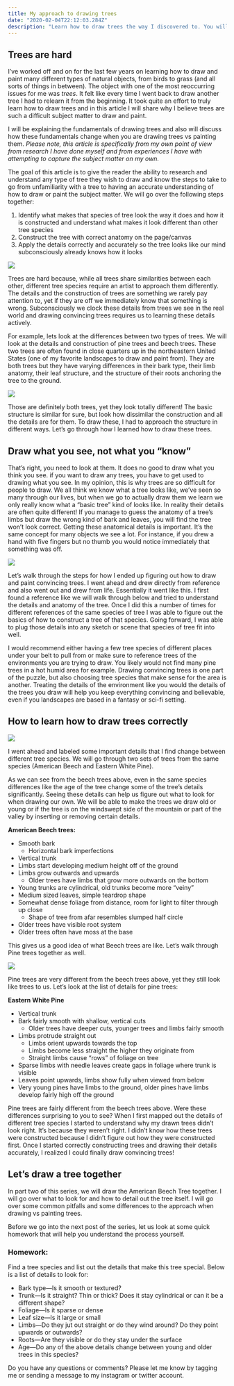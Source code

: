 ```yaml
---
title: My approach to drawing trees
date: "2020-02-04T22:12:03.284Z"
description: "Learn how to draw trees the way I discovered to. You will learn how to not only draw trees, but figure out how to draw any types of trees you would like!"
---
```


## Trees are hard
I’ve worked off and on for the last few years on learning how to draw and paint many different types of natural objects, from birds to grass (and all sorts of things in between). The object with one of the most reoccurring issues for me was _trees_. It felt like every time I went back to draw another tree I had to relearn it from the beginning. It took quite an effort to truly learn how to draw trees and in this article I will share why I believe trees are such a difficult subject matter to draw and paint. 

I will be explaining the fundamentals of drawing trees and also will discuss how these fundamentals change when you are drawing trees vs painting them. _Please note, this article is specifically from my own point of view from research I have done myself and from experiences I have with attempting to capture the subject matter on my own._ 

The goal of this article is to give the reader the ability to research and understand any type of tree they wish to draw and know the steps to take to go from unfamiliarity with a tree to having an accurate understanding of how to draw or paint the subject matter. We will go over the following steps together:

1. Identify what makes that species of tree look the way it does and how it is constructed and understand what makes it look different than other tree species
2. Construct the tree with correct anatomy on the page/canvas
3. Apply the details correctly and accurately so the tree looks like our mind subconsciously already knows how it looks

![](./bear_sketch@2x.png)

Trees are hard because, while all trees share similarities between each other, different tree species require an artist to approach them differently. The details and the construction of trees are something we rarely pay attention to, yet if they are off we immediately know that something is wrong. Subconsciously we clock these details from trees we see in the real world and drawing convincing trees requires us to learning these details actively.

For example, lets look at the differences between two types of trees. We will look at the details and construction of pine trees and beech trees. These two trees are often found in close quarters up in the northeastern United States (one of my favorite landscapes to draw and paint from). They are both trees but they have varying differences in their bark type, their limb anatomy, their leaf structure, and the structure of their roots anchoring the tree to the ground.

![](./bear_sketch@2x2.png)

Those are definitely both trees, yet they look totally different! The basic structure is similar for sure, but look how dissimilar the construction and all the details are for them. To draw these, I had to approach the structure in different ways. Let’s go through how I learned how to draw these trees.

## Draw what you see, not what you “know”
That’s right, you need to look at them. It does no good to draw what you think you see. if you want to draw any trees, you have to get used to drawing what you see. In my opinion, this is why trees are so difficult for people to draw. We all think we know what a tree looks like, we’ve seen so many through our lives, but when we go to actually draw them we learn we only really know what a “basic tree” kind of looks like. In reality their details are often quite different! If you manage to guess the anatomy of a tree’s limbs but draw the wrong kind of bark and leaves, you will find the tree won’t look correct. Getting these anatomical details is important. It’s the same concept for many objects we see a lot. For instance, if you drew a hand with five fingers but no thumb you would notice immediately that something was off.

![](./bear_sketch@2x3.png)

Let’s walk through the steps for how I ended up figuring out how to draw and paint convincing trees. I went ahead and drew directly from reference and also went out and drew from life. Essentially it went like this. I first found a reference like we will walk through below and tried to understand the details and anatomy of the tree. Once I did this a number of times for different references of the same species of tree I was able to figure out the basics of how to construct a tree of that species. Going forward, I was able to plug those details into any sketch or scene that species of tree fit into well.

I would recommend either having a few tree species of different places under your belt to pull from or make sure to reference trees of the environments you are trying to draw. You likely would not find many pine trees in a hot humid area for example. Drawing convincing trees is one part of the puzzle, but also choosing tree species that make sense for the area is another. Treating the details of the environment like you would the details of the trees you draw will help you keep everything convincing and believable, even if you landscapes are based in a fantasy or sci-fi setting.

## How to learn how to draw trees correctly

![](./bear_sketch@2x4.png)

I went ahead and labeled some important details that I find change between different tree species. We will go through two sets of trees from the same species (American Beech and Eastern White Pine). 

As we can see from the beech trees above, even in the same species differences like the age of the tree change some of the tree’s details significantly. Seeing these details can help us figure out what to look for when drawing our own. We will be able to make the trees  we draw old or young or if the tree is on the windswept side of the mountain or part of the valley by inserting or removing certain details.

**American Beech trees:**
* Smooth bark
	* Horizontal bark imperfections
* Vertical trunk
* Limbs start developing medium height off of the ground
* Limbs grow outwards and upwards
	* Older trees have limbs that grow more outwards on the bottom
* Young trunks are cylindrical, old trunks become more “veiny”
* Medium sized leaves, simple teardrop shape
* Somewhat dense foliage from distance, room for light to filter through up close
	* Shape of tree from afar resembles slumped half circle
* Older trees have visible root system
* Older trees often have moss at the base

This gives us a good idea of what Beech trees are like. Let’s walk through Pine trees together as well.

![](./bear_sketch@2x5.png)

Pine trees are very different from the beech trees above, yet they still look like trees to us. Let’s look at the list of details for pine trees:

**Eastern White Pine**
* Vertical trunk
* Bark fairly smooth with shallow, vertical cuts
	* Older trees have deeper cuts, younger trees and limbs fairly smooth
* Limbs protrude straight out
	* Limbs orient upwards towards the top
	* Limbs become less straight the higher they originate from
	* Straight limbs cause “rows” of foliage on tree
* Sparse limbs with needle leaves create gaps in foliage where trunk is visible
* Leaves point upwards, limbs show fully when viewed from below
* Very young pines have limbs to the ground, older pines have limbs develop fairly high off the ground

Pine trees are fairly different from the beech trees above. Were these differences surprising to you to see? When I first mapped out the details of different tree species I started to understand why my drawn trees didn’t look right. It’s because they weren’t right. I didn’t know how these trees were constructed because I didn’t figure out how they were constructed first. Once I started correctly constructing trees and drawing their details accurately, I realized I could finally draw convincing trees!

## Let’s draw a tree together
In part two of this series, we will draw the American Beech Tree together. I will go over what to look for and how to detail out the tree itself. I will go over some common pitfalls and some differences to the approach when drawing vs painting trees.

Before we go into the next post of the series, let us look at some quick homework that will help you understand the process yourself.

### Homework:
Find a tree species and list out the details that make this tree special. Below is a list of details to look for:
* Bark type—Is it smooth or textured?
* Trunk—Is it straight? Thin or thick? Does it stay cylindrical or can it be a different shape?
* Foliage—Is it sparse or dense
* Leaf size—Is it large or small
* Limbs—Do they jut out straight or do they wind around? Do they point upwards or outwards?
* Roots—Are they visible or do they stay under the surface
* Age—Do any of the above details change between young and older trees in this species?

Do you have any questions or comments? Please let me know by tagging me or sending a message to my instagram or twitter account.


